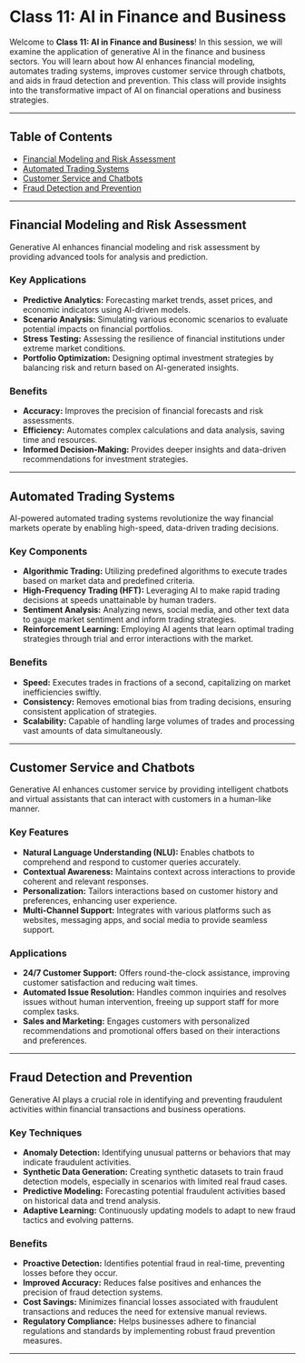 # Class 11: AI in Finance and Business

Welcome to **Class 11: AI in Finance and Business**! In this session, we will examine the application of generative AI in the finance and business sectors. You will learn about how AI enhances financial modeling, automates trading systems, improves customer service through chatbots, and aids in fraud detection and prevention. This class will provide insights into the transformative impact of AI on financial operations and business strategies.

---

## Table of Contents

- [Financial Modeling and Risk Assessment](#financial-modeling-and-risk-assessment)
- [Automated Trading Systems](#automated-trading-systems)
- [Customer Service and Chatbots](#customer-service-and-chatbots)
- [Fraud Detection and Prevention](#fraud-detection-and-prevention)

---

## Financial Modeling and Risk Assessment

Generative AI enhances financial modeling and risk assessment by providing advanced tools for analysis and prediction.

### Key Applications

- **Predictive Analytics:** Forecasting market trends, asset prices, and economic indicators using AI-driven models.
- **Scenario Analysis:** Simulating various economic scenarios to evaluate potential impacts on financial portfolios.
- **Stress Testing:** Assessing the resilience of financial institutions under extreme market conditions.
- **Portfolio Optimization:** Designing optimal investment strategies by balancing risk and return based on AI-generated insights.

### Benefits

- **Accuracy:** Improves the precision of financial forecasts and risk assessments.
- **Efficiency:** Automates complex calculations and data analysis, saving time and resources.
- **Informed Decision-Making:** Provides deeper insights and data-driven recommendations for investment strategies.

---

## Automated Trading Systems

AI-powered automated trading systems revolutionize the way financial markets operate by enabling high-speed, data-driven trading decisions.

### Key Components

- **Algorithmic Trading:** Utilizing predefined algorithms to execute trades based on market data and predefined criteria.
- **High-Frequency Trading (HFT):** Leveraging AI to make rapid trading decisions at speeds unattainable by human traders.
- **Sentiment Analysis:** Analyzing news, social media, and other text data to gauge market sentiment and inform trading strategies.
- **Reinforcement Learning:** Employing AI agents that learn optimal trading strategies through trial and error interactions with the market.

### Benefits

- **Speed:** Executes trades in fractions of a second, capitalizing on market inefficiencies swiftly.
- **Consistency:** Removes emotional bias from trading decisions, ensuring consistent application of strategies.
- **Scalability:** Capable of handling large volumes of trades and processing vast amounts of data simultaneously.

---

## Customer Service and Chatbots

Generative AI enhances customer service by providing intelligent chatbots and virtual assistants that can interact with customers in a human-like manner.

### Key Features

- **Natural Language Understanding (NLU):** Enables chatbots to comprehend and respond to customer queries accurately.
- **Contextual Awareness:** Maintains context across interactions to provide coherent and relevant responses.
- **Personalization:** Tailors interactions based on customer history and preferences, enhancing user experience.
- **Multi-Channel Support:** Integrates with various platforms such as websites, messaging apps, and social media to provide seamless support.

### Applications

- **24/7 Customer Support:** Offers round-the-clock assistance, improving customer satisfaction and reducing wait times.
- **Automated Issue Resolution:** Handles common inquiries and resolves issues without human intervention, freeing up support staff for more complex tasks.
- **Sales and Marketing:** Engages customers with personalized recommendations and promotional offers based on their interactions and preferences.

---

## Fraud Detection and Prevention

Generative AI plays a crucial role in identifying and preventing fraudulent activities within financial transactions and business operations.

### Key Techniques

- **Anomaly Detection:** Identifying unusual patterns or behaviors that may indicate fraudulent activities.
- **Synthetic Data Generation:** Creating synthetic datasets to train fraud detection models, especially in scenarios with limited real fraud cases.
- **Predictive Modeling:** Forecasting potential fraudulent activities based on historical data and trend analysis.
- **Adaptive Learning:** Continuously updating models to adapt to new fraud tactics and evolving patterns.

### Benefits

- **Proactive Detection:** Identifies potential fraud in real-time, preventing losses before they occur.
- **Improved Accuracy:** Reduces false positives and enhances the precision of fraud detection systems.
- **Cost Savings:** Minimizes financial losses associated with fraudulent transactions and reduces the need for extensive manual reviews.
- **Regulatory Compliance:** Helps businesses adhere to financial regulations and standards by implementing robust fraud prevention measures.

---